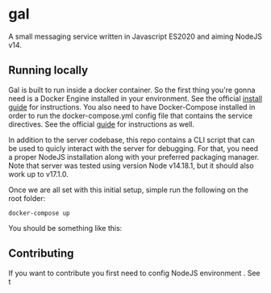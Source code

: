 <!--
 Copyright 2021 joaophellip
 
 Licensed under the Apache License, Version 2.0 (the "License");
 you may not use this file except in compliance with the License.
 You may obtain a copy of the License at
 
     http://www.apache.org/licenses/LICENSE-2.0
 
 Unless required by applicable law or agreed to in writing, software
 distributed under the License is distributed on an "AS IS" BASIS,
 WITHOUT WARRANTIES OR CONDITIONS OF ANY KIND, either express or implied.
 See the License for the specific language governing permissions and
 limitations under the License.
-->

# gal

A small messaging service written in Javascript ES2020 and aiming NodeJS v14.

## Running locally

Gal is built to run inside a docker container. So the first thing you're gonna need is a Docker Engine installed in your environment. See the official [install guide](https://docs.docker.com/engine/install/) for instructions. You also need to have Docker-Compose installed in order to run the docker-compose.yml config file that contains the service directives. See the official [guide](https://docs.docker.com/compose/install/) for instructions as well.

In addition to the server codebase, this repo contains a CLI script that can be used to quicly interact with the server for debugging. For that, you need a proper NodeJS installation along with your preferred packaging manager. Note that server was tested using version Node v14.18.1, but it should also work up to v17.1.0.

Once we are all set with this initial setup, simple run the following on the root folder:

`docker-compose up`

You should be something like this:



## Contributing

If you want to contribute you first need to config NodeJS environment . See t